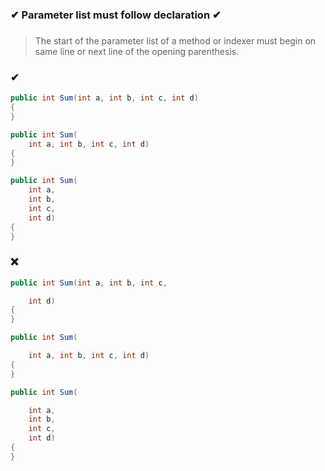 ### ✔ Parameter list must follow declaration ✔
###

> The start of the parameter list of a method or indexer must begin on same line or next line of the opening parenthesis.

### ✔
``` csharp
public int Sum(int a, int b, int c, int d)
{
}
```
``` csharp
public int Sum(
    int a, int b, int c, int d)
{
}
```
``` csharp
public int Sum(
    int a,
    int b,
    int c,
    int d)
{
}
```

### ❌
``` csharp
public int Sum(int a, int b, int c,

    int d)
{
}
```
``` csharp
public int Sum(

    int a, int b, int c, int d)
{
}
```
``` csharp
public int Sum(

    int a,
    int b,
    int c,
    int d)
{
}
```
